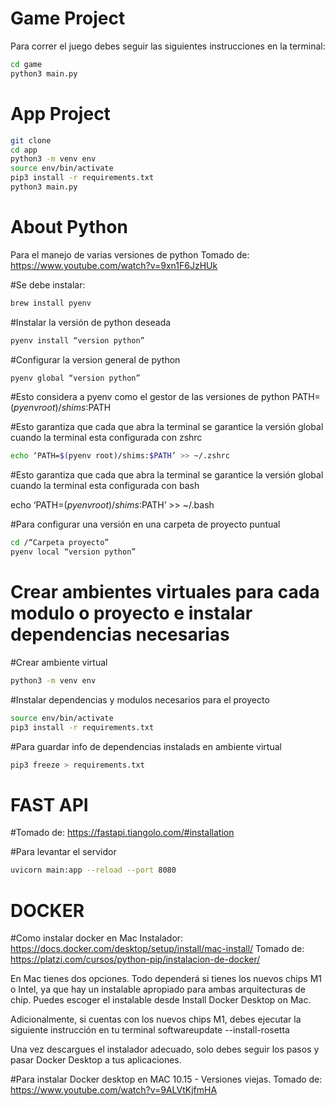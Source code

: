 # Game Project

Para correr el juego debes seguir las siguientes instrucciones en la terminal:

```sh
cd game
python3 main.py
```


# App Project

```sh
git clone 
cd app
python3 -m venv env
source env/bin/activate
pip3 install -r requirements.txt
python3 main.py
```

# About Python

Para el manejo de varias versiones de python
Tomado de: https://www.youtube.com/watch?v=9xn1F6JzHUk

#Se debe instalar: 
```sh
brew install pyenv
```
#Instalar la versión de python deseada
```sh
pyenv install “version python” 
```
#Configurar la version general de python
```sh
pyenv global “version python” 
```
#Esto considera a pyenv como el gestor de las versiones de python
PATH=$(pyenv root)/shims:$PATH

#Esto garantiza que cada que abra la terminal se garantice la versión global cuando la terminal esta configurada con zshrc

```sh
echo ‘PATH=$(pyenv root)/shims:$PATH’ >> ~/.zshrc  
```

#Esto garantiza que cada que abra la terminal se garantice la versión global cuando la terminal esta configurada con bash

echo ‘PATH=$(pyenv root)/shims:$PATH’ >> ~/.bash

#Para configurar una versión en una carpeta de proyecto puntual
```sh
cd /“Carpeta proyecto”
pyenv local “version python”
```
# Crear ambientes virtuales para cada modulo o proyecto e instalar dependencias necesarias

#Crear ambiente virtual
```sh
python3 -m venv env
```

#Instalar dependencias y modulos necesarios para el proyecto
```sh
source env/bin/activate
pip3 install -r requirements.txt
```

#Para guardar info de dependencias instalads en ambiente virtual
```sh
pip3 freeze > requirements.txt
```

# FAST API
#Tomado de: https://fastapi.tiangolo.com/#installation

#Para levantar el servidor
```sh
uvicorn main:app --reload --port 8080
```

# DOCKER
#Como instalar docker en Mac
Instalador: https://docs.docker.com/desktop/setup/install/mac-install/
Tomado de: https://platzi.com/cursos/python-pip/instalacion-de-docker/

En Mac tienes dos opciones. Todo dependerá si tienes los nuevos chips M1 o Intel, ya que hay un instalable apropiado para ambas arquitecturas de chip. Puedes escoger el instalable desde Install Docker Desktop on Mac.

Adicionalmente, si cuentas con los nuevos chips M1, debes ejecutar la siguiente instrucción en tu terminal softwareupdate --install-rosetta

Una vez descargues el instalador adecuado, solo debes seguir los pasos y pasar Docker Desktop a tus aplicaciones.

#Para instalar Docker desktop en MAC 10.15 - Versiones viejas.
Tomado de: https://www.youtube.com/watch?v=9ALVtKjfmHA



